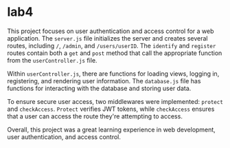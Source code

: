# lab4

This project focuses on user authentication and access control for a web application. The `server.js` file initializes the server and creates several routes, including `/`, `/admin`, and `/users/userID`. The `identify` and `register` routes contain both a `get` and `post` method that call the appropriate function from the `userController.js` file.

Within `userController.js`, there are functions for loading views, logging in, registering, and rendering user information. The `database.js` file has functions for interacting with the database and storing user data.

To ensure secure user access, two middlewares were implemented: `protect` and `checkAccess`. `Protect` verifies JWT tokens, while `checkAccess` ensures that a user can access the route they're attempting to access.

Overall, this project was a great learning experience in web development, user authentication, and access control.
